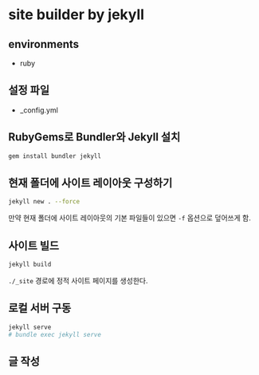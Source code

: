 # site builder by jekyll

## environments
- ruby

## 설정 파일
- \_config.yml

## RubyGems로 Bundler와 Jekyll 설치
```bash
gem install bundler jekyll
```

## 현재 폴더에 사이트 레이아웃 구성하기
```bash
jekyll new . --force
```
만약 현재 폴더에 사이트 레이아웃의 기본 파일들이 있으면 `-f` 옵션으로 덮어쓰게 함.

## 사이트 빌드
``` bash
jekyll build
```
`./_site` 경로에 정적 사이트 페이지를 생성한다.

## 로컬 서버 구동
```bash
jekyll serve
# bundle exec jekyll serve
```

## 글 작성
```bash

```
